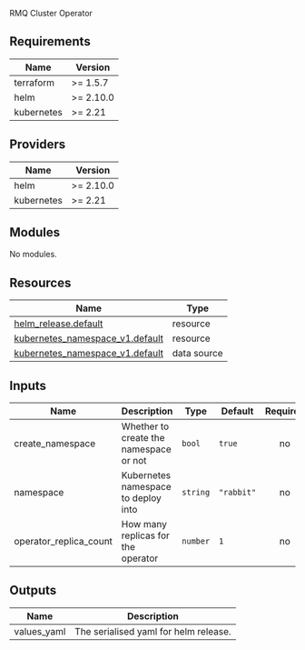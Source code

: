 RMQ Cluster Operator

<!-- BEGIN_TF_DOCS -->
## Requirements

| Name | Version |
|------|---------|
| terraform | >= 1.5.7 |
| helm | >= 2.10.0 |
| kubernetes | >= 2.21 |

## Providers

| Name | Version |
|------|---------|
| helm | >= 2.10.0 |
| kubernetes | >= 2.21 |

## Modules

No modules.

## Resources

| Name | Type |
|------|------|
| [helm_release.default](https://registry.terraform.io/providers/hashicorp/helm/latest/docs/resources/release) | resource |
| [kubernetes_namespace_v1.default](https://registry.terraform.io/providers/hashicorp/kubernetes/latest/docs/resources/namespace_v1) | resource |
| [kubernetes_namespace_v1.default](https://registry.terraform.io/providers/hashicorp/kubernetes/latest/docs/data-sources/namespace_v1) | data source |

## Inputs

| Name | Description | Type | Default | Required |
|------|-------------|------|---------|:--------:|
| create\_namespace | Whether to create the namespace or not | `bool` | `true` | no |
| namespace | Kubernetes namespace to deploy into | `string` | `"rabbit"` | no |
| operator\_replica\_count | How many replicas for the operator | `number` | `1` | no |

## Outputs

| Name | Description |
|------|-------------|
| values\_yaml | The serialised yaml for helm release. |
<!-- END_TF_DOCS -->
